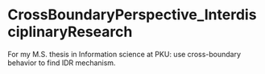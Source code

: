 # CrossBoundaryPerspective_InterdisciplinaryResearch
For my M.S. thesis in Information science at PKU: use cross-boundary behavior to find IDR mechanism.
